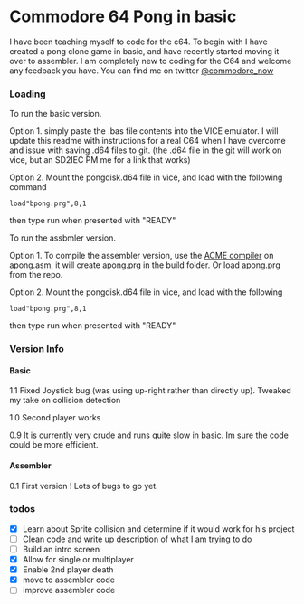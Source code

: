 
# Commodore 64 Pong in basic

I have been teaching myself to code for the c64. To begin with I have created a pong clone game in basic, and have recently started moving it over to assembler. I am completely new to coding for the C64 and welcome any feedback you have. You can find me on twitter [@commodore_now](https://twitter.com/commodore_now/) 

### Loading

To run the basic version. 

Option 1. simply paste the .bas file contents into the VICE emulator. I will update this readme with instructions for a real C64 when I have overcome and issue with saving .d64 files to git. (the .d64 file in the git will work on vice, but an SD2IEC PM me for a link that works)

Option 2. Mount the pongdisk.d64 file in vice, and load with the following command
```
load"bpong.prg",8,1
```
then type run when presented with "READY" 

To run the assbmler version. 

Option 1. To compile the assembler version, use the [ACME compiler](https://github.com/meonwax/acme) on apong.asm, it will create apong.prg in the build folder. Or load apong.prg from the repo.

Option 2. Mount the pongdisk.d64 file in vice, and load with the following
```
load"bpong.prg",8,1
```
then type run when presented with "READY" 



### Version Info

#### Basic 

1.1 Fixed Joystick bug (was using up-right rather than directly up). Tweaked my take on collision detection

1.0 Second player works

0.9 It is currently very crude and runs quite slow in basic. Im sure the code could be more efficient.

#### Assembler

0.1 First version ! Lots of bugs to go yet. 

### todos

- [x] Learn about Sprite collision and determine if it would work for his project
- [ ] Clean code and write up description of what I am trying to do
- [ ] Build an intro screen
- [x] Allow for single or multiplayer
- [x] Enable 2nd player death
- [x] move to assembler code
- [ ] improve assembler code
